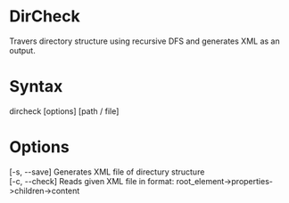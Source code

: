 # DirCheck
Travers directory structure using recursive DFS and generates XML as an output. 
# Syntax
dircheck [options] [path / file]
# Options
[-s, --save] Generates XML file of directury structure <br />
[-c, --check] Reads given XML file in format: root_element->properties->children->content 
